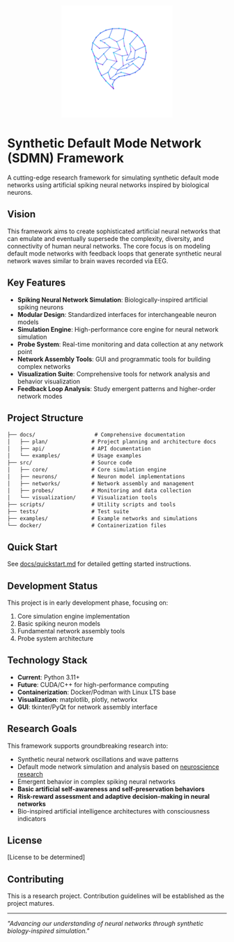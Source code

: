 <div align="center">
  <img src="assets/logo/v3/logo.svg" width="256" height="256" alt="SDMN Framework - Triangulated Brain Network Logo">
  <br>
  <!-- <em>Synthetic Default Mode Network Framework</em> -->
</div>

# Synthetic Default Mode Network (SDMN) Framework

A cutting-edge research framework for simulating synthetic default mode networks using artificial spiking neural networks inspired by biological neurons.

## Vision

This framework aims to create sophisticated artificial neural networks that can emulate and eventually supersede the complexity, diversity, and connectivity of human neural networks. The core focus is on modeling default mode networks with feedback loops that generate synthetic neural network waves similar to brain waves recorded via EEG.

## Key Features

- **Spiking Neural Network Simulation**: Biologically-inspired artificial spiking neurons
- **Modular Design**: Standardized interfaces for interchangeable neuron models
- **Simulation Engine**: High-performance core engine for neural network simulation
- **Probe System**: Real-time monitoring and data collection at any network point
- **Network Assembly Tools**: GUI and programmatic tools for building complex networks
- **Visualization Suite**: Comprehensive tools for network analysis and behavior visualization
- **Feedback Loop Analysis**: Study emergent patterns and higher-order network modes

## Project Structure

```
├── docs/                   # Comprehensive documentation
│   ├── plan/              # Project planning and architecture docs
│   ├── api/               # API documentation
│   └── examples/          # Usage examples
├── src/                   # Source code
│   ├── core/              # Core simulation engine
│   ├── neurons/           # Neuron model implementations
│   ├── networks/          # Network assembly and management
│   ├── probes/            # Monitoring and data collection
│   └── visualization/     # Visualization tools
├── scripts/               # Utility scripts and tools
├── tests/                 # Test suite
├── examples/              # Example networks and simulations
└── docker/                # Containerization files
```

## Quick Start

See [docs/quickstart.md](docs/quickstart.md) for detailed getting started instructions.

## Development Status

This project is in early development phase, focusing on:
1. Core simulation engine implementation
2. Basic spiking neuron models
3. Fundamental network assembly tools
4. Probe system architecture

## Technology Stack

- **Current**: Python 3.11+
- **Future**: CUDA/C++ for high-performance computing
- **Containerization**: Docker/Podman with Linux LTS base
- **Visualization**: matplotlib, plotly, networkx
- **GUI**: tkinter/PyQt for network assembly interface

## Research Goals

This framework supports groundbreaking research into:
- Synthetic neural network oscillations and wave patterns
- Default mode network simulation and analysis based on [neuroscience research](https://en.wikipedia.org/wiki/Default_mode_network)
- Emergent behavior in complex spiking neural networks
- **Basic artificial self-awareness and self-preservation behaviors**
- **Risk-reward assessment and adaptive decision-making in neural networks**
- Bio-inspired artificial intelligence architectures with consciousness indicators

## License

[License to be determined]

## Contributing

This is a research project. Contribution guidelines will be established as the project matures.

---

*"Advancing our understanding of neural networks through synthetic biology-inspired simulation."*
